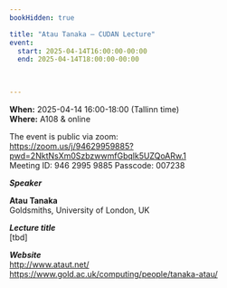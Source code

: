 ```yaml
---
bookHidden: true

title: "Atau Tanaka – CUDAN Lecture"
event:
  start: 2025-04-14T16:00:00-00:00
  end: 2025-04-14T18:00:00-00:00
  


---
```


**When:** 2025-04-14 16:00-18:00 (Tallinn time)   
**Where:** A108 & online  

The event is public via zoom:   
https://zoom.us/j/94629959885?pwd=2NktNsXm0SzbzwwmfGbqlk5UZQoARw.1  
Meeting ID: 946 2995 9885 Passcode: 007238  

<!--more-->
***Speaker***  

**Atau Tanaka**  
Goldsmiths, University of London, UK    

***Lecture title***  
[tbd]

***Website***  
http://www.ataut.net/  
https://www.gold.ac.uk/computing/people/tanaka-atau/  

